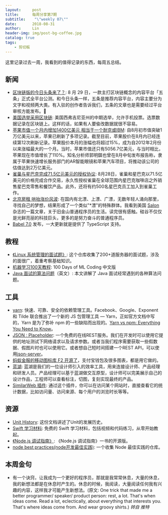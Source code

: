 ```yaml
---
layout:     post
title:      每周分享第7期
subtitle:    "\"weekly 07\""
date:       2018-08-31
author:     Lin
header-img: img/post-bg-coffee.jpg
catalog: true
tags:
    - 剪切板
---
```


这里记录过去一周，我看到的值得记录的东西，每周五总结。

## 新闻

* [区块链版的今日头条来了？](https://www.ifanr.com/1093592): 8 月 29 日，一款主打区块链概念的内容平台「五条」正式全平台公测。和今日头条一样，五条是推荐内容平台，内容主要分为文字和视频两大类。有入驻的创作者告诉我们，五条的文章也是需要经过平台审核方能发布。
* [美国选举采用区块链](https://threadreaderapp.com/thread/1026603800365330432.html): 美国西弗吉尼亚州的中期选举，允许手机投票。选票数据记录在区块链上。这样的话，如果有人要偸改数据就很不容易。
* [苹果市值一个月内增加1400亿美元 相当于一个耐克或IBM](http://3g.donews.com/News/donews_detail/3018035.html): 自8月初市值突破1万亿美元以来，苹果已刷新了多项记录。截至目前，苹果股价在8月内已经连续第12次刷新记录。苹果股价本月的涨幅也将超过15%，成为自2012年2月份以来涨幅最大的一个月。当时，苹果市值还只有5056.7亿美元，与当时相比，苹果现在市值增长了110%。知名分析师郭明錤也曾在8月中旬发布报告称，隶属于苹果快速增长服务部门的AR智能眼镜和苹果汽车项目，将推动该公司的估值达到2万亿美元。
* [雀巢与星巴克完成71.5亿元美元的授权协议](https://www.huxiu.com/article/260018.html?f=wangzhan): 8月28日，雀巢和星巴克以71.5亿美元的价格完成合作交易，永久性授权雀巢在全球范围内星巴克咖啡店之外销售星巴克零售和餐饮产品。此外，还将有约500名星巴克员工加入到雀巢工作。
* [北京房租 哄抬涨价风波](http://finance.sina.com.cn/china/gncj/2018-08-19/doc-ihhxaafy6456644.shtml): 在国内有北漂、上漂、广漂，无数年轻人涌向那里，寻找自己的梦想，结果形成了一个类似"*漂"的特殊群体。我看到美国 [Salon](https://www.salon.com/2016/09/17/hacker-house-blues-my-life-with-12-programmers-2-rooms-and-one-21st-century-dream/) 杂志的一篇文章，关于旧金山普通程序员的生活。读完很有感触。硅谷不仅仅是光鲜亮丽的科技巨头，更多的是努力奋斗的普通程序员。
* [Babel 7.0](https://babeljs.io/blog/2018/08/27/7.0.0) 发布，一大更新就是提供了 TypeScript 支持。

## 教程

* [《Linux 系统管理的面试题》](https://github.com/trimstray/test-your-sysadmin-skills): 这个仓库收集了200+道服务器的面试题，涉及的面很广，着重考察基础知识。
* [机器学习100天教程](https://github.com/MachineLearning100/100-Days-Of-ML-Code): 100 Days of ML Coding 中文版
* [Java 面试的算法问题](http://www.codespaghetti.com/java-algorithms-questions/)（英文）: 本文讲解了 Java 面试经常遇到的各种算法问题。

## 工具

* [yarn](https://github.com/yarnpkg/yarn/): 快速、可靠、安全的依赖管理工具。Facebook、Google、Exponent 和 Tilde 联合推出了一个新的 JS 包管理工具 — Yarn，正如官方文档中写的，Yarn 是为了弥补 npm 的一些缺陷而出现的。[Yarn vs npm: Everything You Need to Know](https://www.sitepoint.com/yarn-vs-npm/)。
* [JSON : Placeholder](http://jsonplaceholder.typicode.com/): 一个免费的在线REST服务。我们在开发时可以使用它提供的地址测试下网络请求以及请求参数。或者当我们程序需要获取一些假数据、假图片时也可以使用它。或者想自己短时间搭建一个REST API，可以使用[json-server](https://github.com/typicode/json-server)。
* [蚂蚁金服的移动图标库 F2 开源了](https://github.com/antvis/f2)，支付宝钱包及很多图表，都是用它做的。
* [蓝湖](https://lanhuapp.com/?home): 蓝湖是我们的一位设计师引入的效率工具，用来连接设计师、产品经理和研发人员。产品经理可以基于蓝湖做交互原型，设计师可以完美展示自己的设计作品，工程师可以查看标注，切图，复刻实现最终的产品。
* [SimilarWeb 插件](https://threetempi.com/my-secret-guide-to-find-free-stats-about-any-tech-company/): 通过这个插件，你可以在访问某个网站时，直接查看它的统计数据，比如访问量、访问来源、每个用户的浏览时长等等。

## 资源

* [Unit History](https://www.levenez.com/unix/): 这份文档讲述了Unit的发展历史。
* [Swift 学习材料](https://www.hackingwithswift.com/): 免费的 Swift 学习材料，包括视频和代码练习，从零开始教起。
* [《Node.js 调试指南》](https://github.com/nswbmw/node-in-debugging): 《Node.js 调试指南》一书的开源版。
* [node best practices(node开发最佳实践)](https://github.com/i0natan/nodebestpractices): 一个收集 Node 最佳实践的仓库。

## 本周金句

* 有一个诀窍，让我成为一个更好的程序员，那就是我常常休息，大量的休息，我的新想法都是在休息时产生的。休息的时候，我阅读，大量阅读任何我有兴趣的内容，这样我才可能产生新想法。(原文: One trick that made me a better programmer/ speaker/ product person: rest, a lot. That's when ideas come. Read a lot, eclectically, about everything that interests you. That's where ideas come from. And wear groovy shirts.) *转自 推特*

